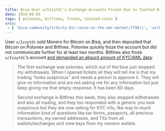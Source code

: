 ```yaml
---
title: Bisq User u/Izzytdi's Exchange Accounts Frozen Due to Tainted Bitcoin
date: 2019-06-03
tags: [ poloniex, bitfinex, frozen, tainted-coins ]
srcs:
 - [ 'bisq.community/t/dirty-btc-coins-on-the-xmr-market/7798/1', 'archive.ph/eC9Rj' ]
---
```


User `u/Izzytdi` sold Monero for Bitcoin on Bisq, and then deposited that
Bitcoin on Poloniex and Bitfinex. Poloniex quickly froze the account but did
not communicate further for at least two months. Bitfinex also froze
`u/Izzytdi`'s account [and demanded an absurd amount of KYC/AML
data](https://archive.ph/eC9Rj#selection-489.0-493.380):

> The first exchange was poloniex, which out of the blue just stopped my
> withdrawals. When I opened tickets all they will tell me is that my trading
> “looks suspicious” and needs a person to approve it. They will give no
> information and are not asking me for any information but just keep giving me
> that empty response. It has been 60 days.
>
> Second exchange is Bitfinex this week, they also stopped withdrawals and also
> all trading, and they too responded with a generic you look suspicious but
> they are now asking for KYC info, like way to much information kind of
> questions like tax forms, passports, all previous transactions, my owned
> addresses, and TXs from all wallets/exchanges and view keys from my monero
> wallets.
